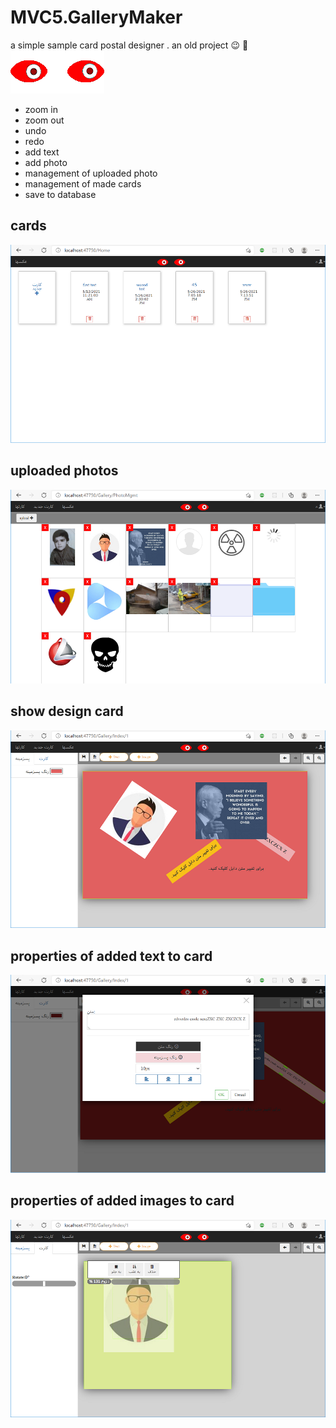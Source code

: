# MVC5.GalleryMaker

a simple sample card postal designer . an old project  :wink: :zany_face:
![](https://github.com/vahidarya14/MVC5.GalleryMaker/blob/master/GalleryMaker/wwwroot/images/logo.png)
* zoom in
* zoom out
* undo
* redo
* add text
* add photo
* management of uploaded photo
* management of made cards
* save to database

## cards
![](GalleryMaker/wwwroot/images/readme/cards.png)

## uploaded photos 
![](/GalleryMaker/wwwroot/images/readme/photoMgmr.png)

## show design card
![](GalleryMaker/wwwroot/images/readme/cardView.png)

## properties of added text to card
![](GalleryMaker/wwwroot/images/readme/text_properties.png)

## properties of added images to card
![](GalleryMaker/wwwroot/images/readme/photo_control.png)
